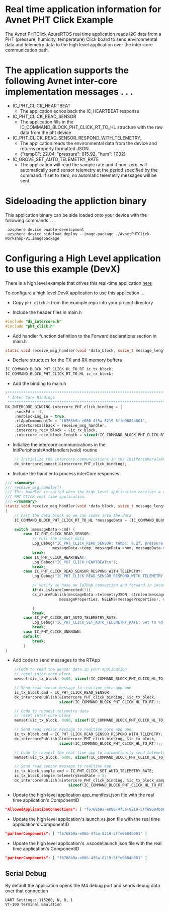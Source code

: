 # Real time application information for Avnet PHT Click Example

The Avnet PHTClick AzureRTOS real time application reads I2C data from a PHT (pressure, humidity, temperature) Click board to send environmental data and telemetry data to the high level application over the inter-core communication path.
 
# The application supports the following Avnet inter-core implementation messages . . .

* IC_PHT_CLICK_HEARTBEAT 
  * The application echos back the IC_HEARTBEAT response
* IC_PHT_CLICK_READ_SENSOR
  * The application fills in the IC_COMMAND_BLOCK_PHT_CLICK_RT_TO_HL structure with the raw data from the pht device
* IC_PHT_CLICK_READ_SENSOR_RESPOND_WITH_TELEMETRY, 
  * The application reads the environmental data from the device and returns properly formatted JSON
  * {"tempC": 22.04, "pressure": 815.92, "hum": 17.32}
* IC_GROVE_SET_AUTO_TELEMETRY_RATE
  * The application will read the sample rate and if non-zero, will automatically send sensor telemetry at the period specified by the command.  If set to zero, no automatic telemetry messages will be sent. 

# Sideloading the appliction binary

This application binary can be side loaded onto your device with the following commands . . .

     azsphere device enable-development
     azsphere device sideload deploy --image-package ./AvnetPHTClick-Workshop-V1.imagepackage

# Configuring a High Level application to use this example (DevX)
There is a high level example that drives this real-time application [here](https://github.com/Avnet/AzureSphereDevX.Examples)

To configure a high level DevX application to use this application ...

* Copy ```pht_click.h``` from the example repo into your project directory

* Include the header files in main.h

```c
#include "dx_intercore.h"
#include "pht_click.h"
```

* Add handler function definition to the Forward declarations section in main.h
```c
static void receive_msg_handler(void *data_block, ssize_t message_length);
```

* Declare structues for the TX and RX memory buffers
```c
IC_COMMAND_BLOCK_PHT_CLICK_HL_TO_RT ic_tx_block;
IC_COMMAND_BLOCK_PHT_CLICK_RT_TO_HL ic_rx_block;
```

* Add the binding to main.h
```c
/****************************************************************************************
 * Inter Core Bindings
 *****************************************************************************************/
DX_INTERCORE_BINDING intercore_PHT_click_binding = {
    .sockFd = -1,
    .nonblocking_io = true,
    .rtAppComponentId = "f6768b9a-e086-4f5a-8219-5ffe9684b001",
    .interCoreCallback = receive_msg_handler,
    .intercore_recv_block = &ic_rx_block,
    .intercore_recv_block_length = sizeof(IC_COMMAND_BLOCK_PHT_CLICK_RT_TO_HL)};
```

* Initialize the intercore communications in the InitPeripheralsAndHandlers(void) routine
```c
    // Initialize the intercore communications in the InitPeripheralsAndHandlers(void) routine
    dx_intercoreConnect(&intercore_PHT_click_binding);
```
* Include the handler to process interCore responses
```c
/// <summary>
/// receive_msg_handler()
/// This handler is called when the high level application receives a raw data read response from the 
/// PHT CLICK real time application.
/// </summary>
static void receive_msg_handler(void *data_block, ssize_t message_length)
{
    // Cast the data block so we can index into the data
    IC_COMMAND_BLOCK_PHT_CLICK_RT_TO_HL *messageData = (IC_COMMAND_BLOCK_PHT_CLICK_RT_TO_HL*) data_block;

    switch (messageData->cmd) {
        case IC_PHT_CLICK_READ_SENSOR:
            // Pull the sensor data 
            Log_Debug("IC_PHT_CLICK_READ_SENSOR: tempC: %.2f, pressure: %.2f, humidity: %.2f\n", 
                     messageData->temp, messageData->hum, messageData->pressure);
            break;
        case IC_PHT_CLICK_HEARTBEAT:
            Log_Debug("IC_PHT_CLICK_HEARTBEAT\n");
            break;
        case IC_PHT_CLICK_READ_SENSOR_RESPOND_WITH_TELEMETRY:
            Log_Debug("IC_PHT_CLICK_READ_SENSOR_RESPOND_WITH_TELEMETRY: %s\n", messageData->telemetryJSON);

            // Verify we have an IoTHub connection and forward in incomming JSON telemetry data
            if(dx_isAzureConnected()){
            dx_azurePublish(messageData->telemetryJSON, strnlen(messageData->telemetryJSON, JSON_STRING_MAX_SIZE), 
                        messageProperties, NELEMS(messageProperties), &contentProperties);

            }
            break;
        case IC_PHT_CLICK_SET_AUTO_TELEMETRY_RATE:
            Log_Debug("IC_PHT_CLICK_SET_AUTO_TELEMETRY_RATE: Set to %d seconds\n", messageData->telemtrySendRate);
            break;
        case IC_PHT_CLICK_UNKNOWN:
        default:
            break;
        }
}
```
* Add code to send messages to the RTApp
```c
    //Code to read the sensor data in your application
    // reset inter-core block
    memset(&ic_tx_block, 0x00, sizeof(IC_COMMAND_BLOCK_PHT_CLICK_HL_TO_RT));

    // Send read sensor message to realtime core app one
    ic_tx_block.cmd = IC_PHT_CLICK_READ_SENSOR;
    dx_intercorePublish(&intercore_PHT_click_binding, &ic_tx_block,
                        sizeof(IC_COMMAND_BLOCK_PHT_CLICK_HL_TO_RT));

    // Code to request telemetry data 
    // reset inter-core block
    memset(&ic_tx_block, 0x00, sizeof(IC_COMMAND_BLOCK_PHT_CLICK_HL_TO_RT));

    // Send read sensor message to realtime core app one
    ic_tx_block.cmd = IC_PHT_CLICK_READ_SENSOR_RESPOND_WITH_TELEMETRY;
    dx_intercorePublish(&intercore_PHT_click_binding, &ic_tx_block,
                        sizeof(IC_COMMAND_BLOCK_PHT_CLICK_HL_TO_RT));;

    // Code to request the real time app to automatically send telemetry data every 5 seconds
    memset(&ic_tx_block, 0x00, sizeof(IC_COMMAND_BLOCK_PHT_CLICK_HL_TO_RT));

    // Send read sensor message to realtime app
    ic_tx_block_sample.cmd = IC_PHT_CLICK_SET_AUTO_TELEMETRY_RATE;
    ic_tx_block_sample.telemetrySendRate = 5;
    dx_intercorePublish(&intercore_PHT_click_binding, &ic_tx_block_sample,
                            sizeof(IC_COMMAND_BLOCK_PHT_CLICK_HL_TO_RT));     
```
* Update the high level application app_manifest.json file with the real time application's ComponentID
 ```JSON
 "AllowedApplicationConnections": [ "f6768b9a-e086-4f5a-8219-5ffe9684b001" ]
 ```
* Update the high level application's launch.vs.json  file with the real time application's ComponentID
 ```JSON
"partnerComponents": [ "f6768b9a-e086-4f5a-8219-5ffe9684b001" ]
```
* Update the high level application's .vscode\launch.json  file with the real time application's ComponentID
 ```JSON
"partnerComponents": [ "f6768b9a-e086-4f5a-8219-5ffe9684b001" ]
 ```

## Serial Debug
By default the application opens the M4 debug port and sends debug data over that connection

    UART Settings: 115200, N, 8, 1
    VT-100 Terminal Emulation
